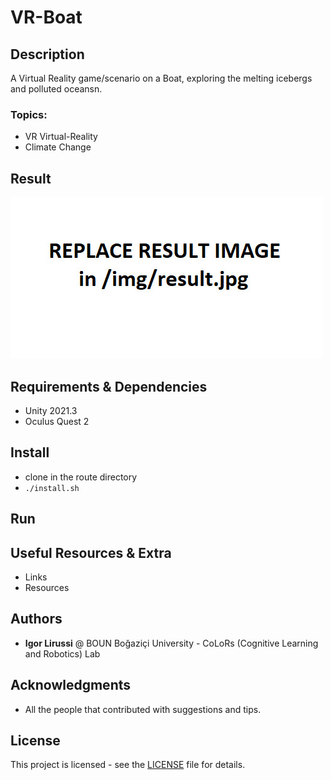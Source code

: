 # VR-Boat
## Description 
A Virtual Reality game/scenario on a Boat, exploring the melting icebergs and polluted oceansn. 

### Topics:
- VR Virtual-Reality 
- Climate Change

## Result
![Result](./img/result.jpg)

## Requirements & Dependencies
- Unity 2021.3
- Oculus Quest 2

## Install 
*   clone in the route directory
*   ```./install.sh```

## Run


## Useful Resources & Extra
- Links
- Resources

## Authors
* **Igor Lirussi** @ BOUN Boğaziçi University - CoLoRs (Cognitive Learning and Robotics) Lab

## Acknowledgments
*   All the people that contributed with suggestions and tips.

## License
This project is licensed - see the [LICENSE](LICENSE) file for details.
